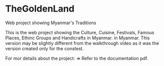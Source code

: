 # TheGoldenLand
Web project showing Myanmar's Traditions

This is the web project showing the Culture, Cuisine, Festivals, Famous Places, Ethinc Groups and Handicrafts in Myanmar.
in Myanmar. This version may be slightly different from the walkthrough video as it was the version created only for the constest. 

For mor details about the project: => 
Refer to the documentation pdf.
